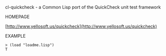 cl-quickcheck - a Common Lisp port of the QuickCheck unit test framework

HOMEPAGE

[http://www.yellosoft.us/quickcheck](http://www.yellosoft.us/quickcheck)

EXAMPLE

	> (load "loadme.lisp")
	T